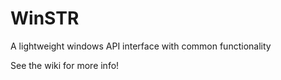 # WinSTR
A lightweight windows API interface with common functionality

See the wiki for more info!
